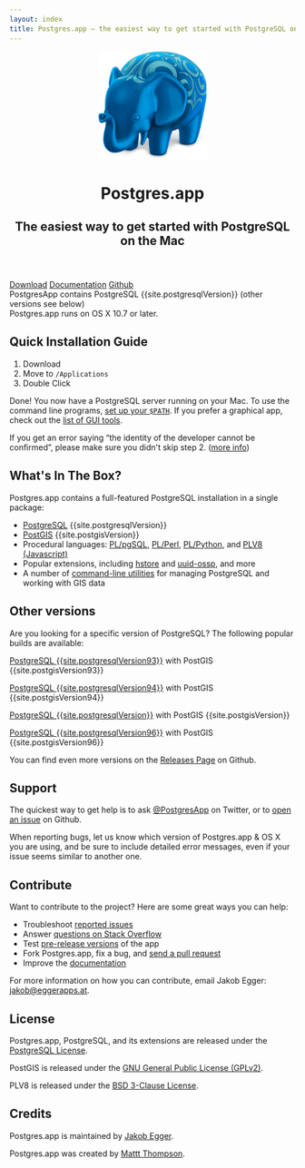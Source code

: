 ```yaml
---
layout: index
title: Postgres.app – the easiest way to get started with PostgreSQL on the Mac
---
```


<header>
	<img src="/img/PostgresAppIconLarge.png" width="192" height="192" alt="Postgres.app Icon" itemprop="image">
	<hgroup>
	  <h1 itemprop="name">Postgres.app</h1>
	  <h2 itemprop="description">The easiest way to get started with PostgreSQL on the Mac</h2>
	</hgroup>
</header>

<div class="buttons">
	<a href="{{ site.downloadLocation }}" onclick="trackOutboundLink(this.href,'download');return false;" class="btn btn-primary btn-lg"><span class="glyphicon glyphicon-download-alt"></span> Download</a>
	<a href="/documentation/" class="btn btn-default btn-lg"><span class="glyphicon glyphicon-book"></span> Documentation</a>
	<a href="https://github.com/postgresapp/postgresapp" onclick="trackOutboundLink(this.href);return false;" class="btn btn-default btn-lg"><span class="glyphicon glyphicon-cloud"></span> Github</a>
</div>

<div id="requirements">
	PostgresApp contains PostgreSQL {{site.postgresqlVersion}} (other versions see below)<br>
	Postgres.app runs on OS X 10.7 or later.
</div>


Quick Installation Guide
-----------------
1. Download
2. Move to `/Applications`
3. Double Click

Done! You now have a PostgreSQL server running on your Mac.
To use the command line programs, [set up your `$PATH`](documentation/cli-tools.html).
If you prefer a graphical app, check out the [list of GUI tools](documentation/gui-tools.html).

If you get an error saying “the identity of the developer cannot be confirmed”, please make sure you didn't skip step 2. (<a href="https://github.com/PostgresApp/PostgresApp/issues/272">more info</a>)

What's In The Box?
------------------

Postgres.app contains a full-featured PostgreSQL installation in a single package:

- [PostgreSQL](http://www.postgresql.org) {{site.postgresqlVersion}}
- [PostGIS](http://postgis.net) {{site.postgisVersion}}
- Procedural languages: [PL/pgSQL](http://www.postgresql.org/docs/current/static/plpgsql.html), [PL/Perl](http://www.postgresql.org/docs/current/static/plperl.html), [PL/Python](http://www.postgresql.org/docs/current/static/plpython.html), and [PLV8 (Javascript)](https://github.com/plv8/plv8)
- Popular extensions, including [hstore](http://www.postgresql.org/docs/current/static/hstore.html) and [uuid-ossp](http://www.postgresql.org/docs/current/static/uuid-ossp.html), and more
- A number of [command-line utilities](documentation/cli-tools.html) for managing PostgreSQL and working with GIS data

Other versions
--------------

Are you looking for a specific version of PostgreSQL? The following popular builds are available:

<a href="{{ site.downloadLocation93 }}" onclick="trackOutboundLink(this.href,'download');return false;" class="btn btn-default" style="margin-bottom: 10px;"><span class="glyphicon glyphicon-download-alt"></span> PostgreSQL {{site.postgresqlVersion93}}</a> with PostGIS {{site.postgisVersion93}}

<a href="{{ site.downloadLocation94 }}" onclick="trackOutboundLink(this.href,'download');return false;" class="btn btn-default" style="margin-bottom: 10px;"><span class="glyphicon glyphicon-download-alt"></span> PostgreSQL {{site.postgresqlVersion94}}</a> with PostGIS {{site.postgisVersion94}}

<a href="{{ site.downloadLocation }}" onclick="trackOutboundLink(this.href,'download');return false;" class="btn btn-default" style="margin-bottom: 10px;"><span class="glyphicon glyphicon-download-alt"></span> PostgreSQL {{site.postgresqlVersion}}</a> with PostGIS {{site.postgisVersion}}

<a href="{{ site.downloadLocation96 }}" onclick="trackOutboundLink(this.href,'download');return false;" class="btn btn-default" style="margin-bottom: 10px;"><span class="glyphicon glyphicon-download-alt"></span> PostgreSQL {{site.postgresqlVersion96}}</a> with PostGIS {{site.postgisVersion96}}

You can find even more versions on the <a href="https://github.com/PostgresApp/PostgresApp/releases" onclick="trackOutboundLink(this.href);return false;">Releases Page</a> on Github.

Support
-------

The quickest way to get help is to ask [@PostgresApp](https://twitter.com/PostgresApp) on Twitter, or to [open an issue](https://github.com/postgresapp/postgresapp/issues) on Github.

When reporting bugs, let us know which version of Postgres.app & OS X you are using, and be sure to include detailed error messages, even if your issue seems similar to another one.

Contribute
----------

Want to contribute to the project? Here are some great ways you can help:

- Troubleshoot [reported issues](https://github.com/postgresapp/postgresapp/issues)
- Answer [questions on Stack Overflow](http://stackoverflow.com/questions/tagged/postgres.app)
- Test [pre-release versions](https://github.com/PostgresApp/PostgresApp/releases) of the app
- Fork Postgres.app, fix a bug, and [send a pull request](https://github.com/PostgresApp/PostgresApp/pulls)
- Improve the [documentation](https://github.com/PostgresApp/postgresapp.github.io/tree/master/documentation)

For more information on how you can contribute, email Jakob Egger: <jakob@eggerapps.at>.

License
-------

Postgres.app, PostgreSQL, and its extensions are released under the [PostgreSQL License](http://www.postgresql.org/about/licence/).

PostGIS is released under the [GNU General Public License (GPLv2)](http://opensource.org/licenses/gpl-2.0).

PLV8 is released under the [BSD 3-Clause License](http://opensource.org/licenses/BSD-3-Clause).

Credits
-------

Postgres.app is maintained by [Jakob Egger](https://github.com/jakob).

Postgres.app was created by [Mattt Thompson](https://github.com/mattt).
